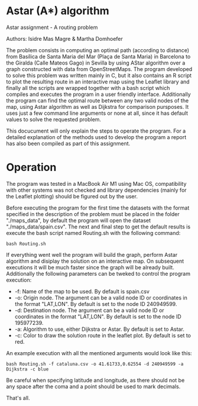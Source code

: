# Astar (A*) algorithm
Astar assignment - A routing problem

Authors: Isidre Mas Magre & Martha Domhoefer

The problem consists in computing an optimal path (according to distance) from Basílica de Santa Maria del Mar (Plaça de Santa Maria) in Barcelona to the Giralda (Calle Mateos Gago) in Sevilla by using AStar algorithm over a graph constructed with data from OpenStreetMaps. The program developed to solve this problem was written mainly in C, but it also contains an R script to plot the resulting route in an interactive map using the Leaflet library and finally all the scripts are wrapped together with a bash script which compiles and executes the program in a user friendly interface. Additionally the program can find the optimal route between any two valid nodes of the map, using Astar algorithm as well as Dijkstra for comparison pursposes. It uses just a few command line arguments or none at all, since it has default values to solve the requested problem.

This docucument will only explain the steps to operate the program. For a detailed explanation of the methods used to develop the program a report has also been compiled as part of this assignment.

# Operation

The program was tested in a MacBook Air M1 using Mac OS, compatibility with other systems was not checked and library dependencies (mainly for the Leaflet plotting) should be figured out by the user.

Before executing the program for the first time the datasets with the format specified in the description of the problem must be placed in the folder "./maps_data", by default the program will open the dataset "./maps_data/spain.csv". The next and final step to get the default results is execute the bash script named Routing.sh with the following command:

`bash Routing.sh`

If everything went well the program will build the graph, perform Astar algorithm and disiplay the solution on an interactive map. On subsequent executions it will be much faster since the graph will be already built. Additionally the following parameters can be tweked to control the program execution:

- -f: Name of the map to be used. By default is spain.csv
- -o: Origin node. The argument can be a valid node ID or coordinates in the format "LAT,LON". By default is set to the node ID 240949599.
- -d: Destination node. The argument can be a valid node ID or coordinates in the format "LAT,LON". By default is set to the node ID 195977239.
- -a: Algorithm to use, either Dijkstra or Astar. By default is set to Astar.
- -c: Color to draw the solution route in the leaflet plot. By default is set to red.

An example execution with all the mentioned arguments would look like this:


`bash Routing.sh -f cataluna.csv -o 41.61733,0.62554 -d 240949599 -a Dijkstra -c blue`

Be careful when specifying latitude and longitude, as there should not be any space after the coma and a point should be used to mark decimals.

That's all.



